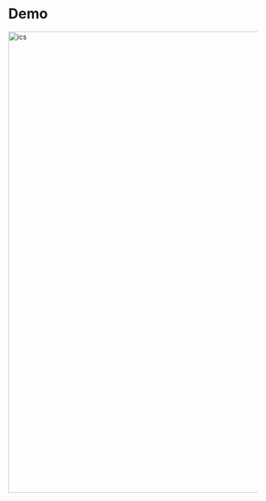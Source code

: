 
# Demo
<img width="931" alt="ics" src="https://user-images.githubusercontent.com/89603909/212640738-575a3892-96c6-4c8b-81d3-5884baf73233.png">




